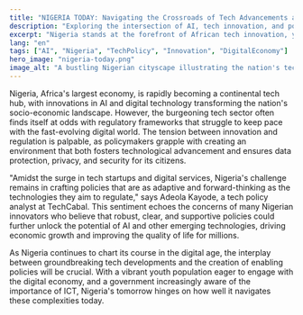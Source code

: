 ```yaml
---
title: "NIGERIA TODAY: Navigating the Crossroads of Tech Advancements and Policy Challenges"
description: "Exploring the intersection of AI, tech innovation, and policy developments in Nigeria's dynamic landscape."
excerpt: "Nigeria stands at the forefront of African tech innovation, yet policy hurdles persist."
lang: "en"
tags: ["AI", "Nigeria", "TechPolicy", "Innovation", "DigitalEconomy"]
hero_image: "nigeria-today.png"
image_alt: "A bustling Nigerian cityscape illustrating the nation's tech growth"
---
```


Nigeria, Africa's largest economy, is rapidly becoming a continental tech hub, with innovations in AI and digital technology transforming the nation's socio-economic landscape. However, the burgeoning tech sector often finds itself at odds with regulatory frameworks that struggle to keep pace with the fast-evolving digital world. The tension between innovation and regulation is palpable, as policymakers grapple with creating an environment that both fosters technological advancement and ensures data protection, privacy, and security for its citizens.

"Amidst the surge in tech startups and digital services, Nigeria's challenge remains in crafting policies that are as adaptive and forward-thinking as the technologies they aim to regulate," says Adeola Kayode, a tech policy analyst at TechCabal. This sentiment echoes the concerns of many Nigerian innovators who believe that robust, clear, and supportive policies could further unlock the potential of AI and other emerging technologies, driving economic growth and improving the quality of life for millions.

As Nigeria continues to chart its course in the digital age, the interplay between groundbreaking tech developments and the creation of enabling policies will be crucial. With a vibrant youth population eager to engage with the digital economy, and a government increasingly aware of the importance of ICT, Nigeria's tomorrow hinges on how well it navigates these complexities today.